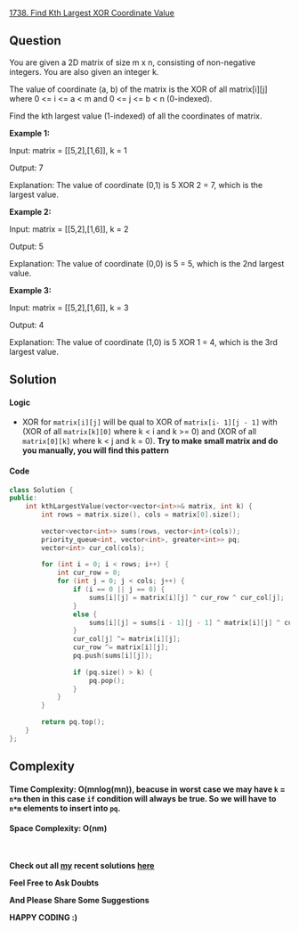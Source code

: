 [1738. Find Kth Largest XOR Coordinate Value](https://leetcode.com/problems/find-kth-largest-xor-coordinate-value/)

## **Question**

You are given a 2D matrix of size m x n, consisting of non-negative integers. You are also given an integer k.

The value of coordinate (a, b) of the matrix is the XOR of all matrix[i][j] where 0 <= i <= a < m and 0 <= j <= b < n (0-indexed).

Find the kth largest value (1-indexed) of all the coordinates of matrix.

 

__Example 1:__

Input: matrix = [[5,2],[1,6]], k = 1

Output: 7

Explanation: The value of coordinate (0,1) is 5 XOR 2 = 7, which is the largest value.

__Example 2:__

Input: matrix = [[5,2],[1,6]], k = 2

Output: 5

Explanation: The value of coordinate (0,0) is 5 = 5, which is the 2nd largest value.

__Example 3:__

Input: matrix = [[5,2],[1,6]], k = 3

Output: 4

Explanation: The value of coordinate (1,0) is 5 XOR 1 = 4, which is the 3rd largest value.

## **Solution**


#### **Logic**
* XOR for ```matrix[i][j]``` will be qual to XOR of ```matrix[i- 1][j - 1]``` with (XOR of all ```matrix[k][0]``` where k < i and k >= 0) and (XOR of all ```matrix[0][k]``` where k < j and k = 0).
__Try to make small matrix and do you manually, you will find this pattern__

#### **Code**

```cpp
class Solution {
public:
    int kthLargestValue(vector<vector<int>>& matrix, int k) {
        int rows = matrix.size(), cols = matrix[0].size();
        
        vector<vector<int>> sums(rows, vector<int>(cols));
        priority_queue<int, vector<int>, greater<int>> pq;
        vector<int> cur_col(cols);
        
        for (int i = 0; i < rows; i++) {
            int cur_row = 0;
            for (int j = 0; j < cols; j++) {
                if (i == 0 || j == 0) {
                    sums[i][j] = matrix[i][j] ^ cur_row ^ cur_col[j];
                }
                else {
                    sums[i][j] = sums[i - 1][j - 1] ^ matrix[i][j] ^ cur_row ^ cur_col[j];
                }
                cur_col[j] ^= matrix[i][j];
                cur_row ^= matrix[i][j];
                pq.push(sums[i][j]);  
                
                if (pq.size() > k) {
                    pq.pop();
                }
            }
        }
        
        return pq.top();
    }
};
```

## **Complexity**

#### Time Complexity: **O(mnlog(mn))**, beacuse in worst case we may have ```k``` = ```n*m``` then in this case ```if``` condition will always be true. So we will have to ```n*m``` elements to insert into ```pq```. 

#### Space Complexity: **O(nm)**

<br>

 __Check out all [my](https://leetcode.com/siddp6/) recent solutions [here](https://github.com/sidd6p/LeetCode)__

 
 __Feel Free to Ask Doubts__
 
__And Please Share Some Suggestions__

__HAPPY CODING :)__


